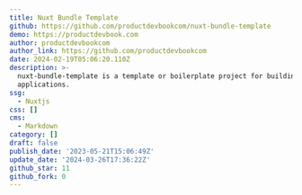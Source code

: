 ```yaml
---
title: Nuxt Bundle Template
github: https://github.com/productdevbookcom/nuxt-bundle-template
demo: https://productdevbook.com
author: productdevbookcom
author_link: https://github.com/productdevbookcom
date: 2024-02-19T05:06:20.110Z
description: >-
  nuxt-bundle-template is a template or boilerplate project for building Nuxt.js
  applications.
ssg:
  - Nuxtjs
css: []
cms:
  - Markdown
category: []
draft: false
publish_date: '2023-05-21T15:06:49Z'
update_date: '2024-03-26T17:36:22Z'
github_star: 11
github_fork: 0
---
```

